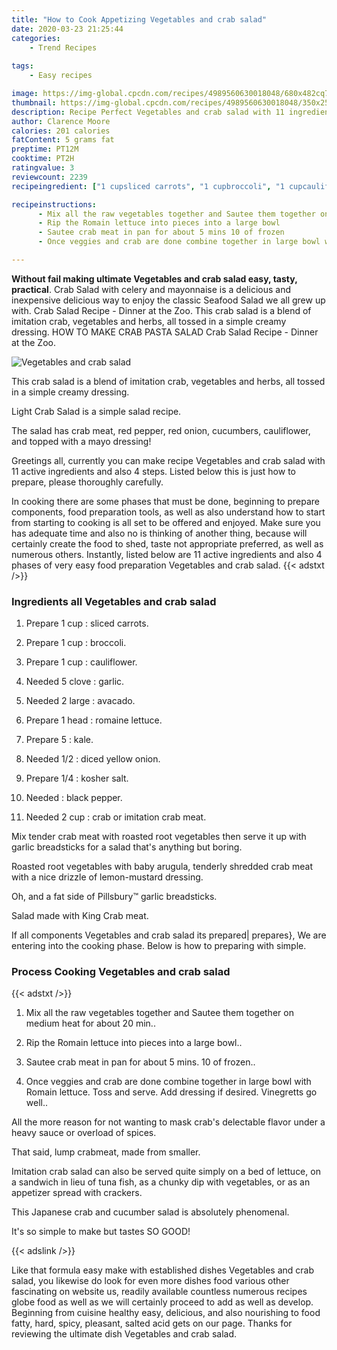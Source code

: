 ```yaml
---
title: "How to Cook Appetizing Vegetables and crab salad"
date: 2020-03-23 21:25:44
categories:
    - Trend Recipes
    
tags:
    - Easy recipes

image: https://img-global.cpcdn.com/recipes/4989560630018048/680x482cq70/vegetables-and-crab-salad-recipe-main-photo.jpg
thumbnail: https://img-global.cpcdn.com/recipes/4989560630018048/350x250cq70/vegetables-and-crab-salad-recipe-main-photo.jpg
description: Recipe Perfect Vegetables and crab salad with 11 ingredients and 4 stages of easy cooking.
author: Clarence Moore
calories: 201 calories
fatContent: 5 grams fat
preptime: PT12M
cooktime: PT2H
ratingvalue: 3
reviewcount: 2239
recipeingredient: ["1 cupsliced carrots", "1 cupbroccoli", "1 cupcauliflower", "5 clovegarlic", "2 largeavacado", "1 headromaine lettuce", "5kale", "1/2diced yellow onion", "1/4kosher salt", "black pepper", "2 cupcrab or imitation crab meat"]

recipeinstructions: 
      - Mix all the raw vegetables together and Sautee them together on medium heat for about 20 min 
      - Rip the Romain lettuce into pieces into a large bowl 
      - Sautee crab meat in pan for about 5 mins 10 of frozen 
      - Once veggies and crab are done combine together in large bowl with Romain lettuce Toss and serve Add dressing if desired Vinegretts go well

---
```




**Without fail making ultimate Vegetables and crab salad easy, tasty, practical**. Crab Salad with celery and mayonnaise is a delicious and inexpensive delicious way to enjoy the classic Seafood Salad we all grew up with. Crab Salad Recipe - Dinner at the Zoo. This crab salad is a blend of imitation crab, vegetables and herbs, all tossed in a simple creamy dressing. HOW TO MAKE CRAB PASTA SALAD Crab Salad Recipe - Dinner at the Zoo.


![Vegetables and crab salad](https://img-global.cpcdn.com/recipes/4989560630018048/680x482cq70/vegetables-and-crab-salad-recipe-main-photo.jpg "Vegetables and crab salad")



This crab salad is a blend of imitation crab, vegetables and herbs, all tossed in a simple creamy dressing.

Light Crab Salad is a simple salad recipe.

The salad has crab meat, red pepper, red onion, cucumbers, cauliflower, and topped with a mayo dressing!


Greetings all, currently you can make recipe Vegetables and crab salad with 11 active ingredients and also 4 steps. Listed below this is just how to prepare, please thoroughly carefully.

In cooking there are some phases that must be done, beginning to prepare components, food preparation tools, as well as also understand how to start from starting to cooking is all set to be offered and enjoyed. Make sure you has adequate time and also no is thinking of another thing, because will certainly create the food to shed, taste not appropriate preferred, as well as numerous others. Instantly, listed below are 11 active ingredients and also 4 phases of very easy food preparation Vegetables and crab salad.
{{< adstxt />}}

### Ingredients all Vegetables and crab salad


1. Prepare 1 cup : sliced carrots.

1. Prepare 1 cup : broccoli.

1. Prepare 1 cup : cauliflower.

1. Needed 5 clove : garlic.

1. Needed 2 large : avacado.

1. Prepare 1 head : romaine lettuce.

1. Prepare 5 : kale.

1. Needed 1/2 : diced yellow onion.

1. Prepare 1/4 : kosher salt.

1. Needed  : black pepper.

1. Needed 2 cup : crab or imitation crab meat.


Mix tender crab meat with roasted root vegetables then serve it up with garlic breadsticks for a salad that&#39;s anything but boring.

Roasted root vegetables with baby arugula, tenderly shredded crab meat with a nice drizzle of lemon-mustard dressing.

Oh, and a fat side of Pillsbury™ garlic breadsticks.

Salad made with King Crab meat.


If all components Vegetables and crab salad its prepared| prepares}, We are entering into the cooking phase. Below is how to preparing with simple.

### Process Cooking Vegetables and crab salad

{{< adstxt />}}


1. Mix all the raw vegetables together and Sautee them together on medium heat for about 20 min..



1. Rip the Romain lettuce into pieces into a large bowl..



1. Sautee crab meat in pan for about 5 mins. 10 of frozen..



1. Once veggies and crab are done combine together in large bowl with Romain lettuce. Toss and serve. Add dressing if desired. Vinegretts go well..




All the more reason for not wanting to mask crab&#39;s delectable flavor under a heavy sauce or overload of spices.

That said, lump crabmeat, made from smaller.

Imitation crab salad can also be served quite simply on a bed of lettuce, on a sandwich in lieu of tuna fish, as a chunky dip with vegetables, or as an appetizer spread with crackers.

This Japanese crab and cucumber salad is absolutely phenomenal.

It&#39;s so simple to make but tastes SO GOOD!


{{< adslink />}}

Like that formula easy make with established dishes Vegetables and crab salad, you likewise do look for even more dishes food various other fascinating on website us, readily available countless numerous recipes globe food as well as we will certainly proceed to add as well as develop. Beginning from cuisine healthy easy, delicious, and also nourishing to food fatty, hard, spicy, pleasant, salted acid gets on our page. Thanks for reviewing the ultimate dish Vegetables and crab salad.
